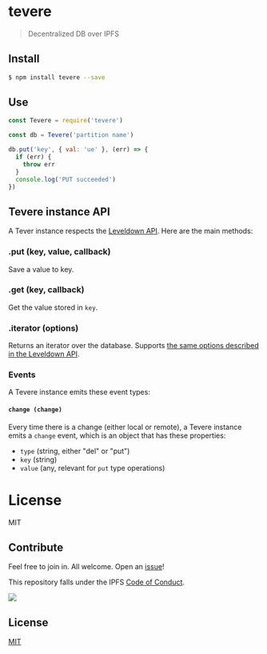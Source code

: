# tevere

> Decentralized DB over IPFS

## Install

```bash
$ npm install tevere --save
```

## Use

```js
const Tevere = require('tevere')

const db = Tevere('partition name')

db.put('key', { val: 'ue' }, (err) => {
  if (err) {
    throw err
  }
  console.log('PUT succeeded')
})
```

## Tevere instance API

A Tever instance respects the [Leveldown API](https://github.com/level/leveldown#api). Here are the main methods:

### .put (key, value, callback)

Save a value to key.

### .get (key, callback)

Get the value stored in `key`.

### .iterator (options)

Returns an iterator over the database. Supports [the same options described in the Leveldown API](https://github.com/level/leveldown#leveldown_iterator).

### Events

A Tevere instance emits these event types:

#### `change (change)`

Every time there is a change (either local or remote), a Tevere instance emits a `change` event, which is an object that has these properties:

* `type` (string, either "del" or "put")
* `key` (string)
* `value` (any, relevant for `put` type operations)


# License

MIT

## Contribute

Feel free to join in. All welcome. Open an [issue](https://github.com/pgte/ipfs-level/issues)!

This repository falls under the IPFS [Code of Conduct](https://github.com/ipfs/community/blob/master/code-of-conduct.md).

[![](https://cdn.rawgit.com/jbenet/contribute-ipfs-gif/master/img/contribute.gif)](https://github.com/ipfs/community/blob/master/contributing.md)

## License

[MIT](LICENSE)
